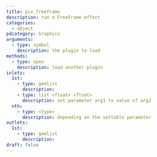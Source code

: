 ```yaml
---
title: pix_freeframe
description: run a FreeFrame effect
categories:
  - object
pdcategory: Graphics
arguments:
  - type: symbol
    description: the plugin to load
methods:
  - type: open
    description: load another plugin
inlets:
  1st:
    - type: gemlist
      description:
    - type: list <float> <float>
      description: set parameter arg1 to value of arg2
  nth:
    - type: <type>
      description: depending on the settable parameter
outlets:
  1st:
    - type: gemlist
      description:
draft: false
---
```

